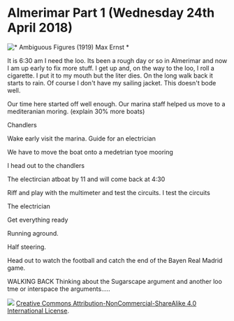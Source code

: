 # Almerimar Part 1 (Wednesday 24th April 2018) #

![* Ambiguous Figures (1919) Max Ernst *](../images/Stuff.jpg "Ambiguous Figures")

It is 6:30 am I need the loo. Its been a rough day or so in Almerimar and now I am up early to fix more stuff. I get up and, on the way to the loo, I roll a cigarette. I put it to my mouth but the liter dies. On the long walk back it starts to rain. Of course I don't have my sailing jacket. This doesn't bode well.

Our time here started off well enough. Our marina staff helped us move to a mediteranian moring. (explain 30% more boats)

Chandlers 

Wake early visit the marina. Guide for an electrician

We have to move the boat onto a medetrian tyoe mooring

I head out to the chandlers

The electircian atboat by 11 and will come back at 4:30

Riff and play with the multimeter and test the circuits. I test the circuits

The electrician

Get everything ready

Running aground.

Half steering.

Head out to watch the football and catch the end of the Bayen Real Madrid game.

WALKING BACK Thinking about the Sugarscape argument and another loo tme or interspace the arguments.....


![](https://i.creativecommons.org/l/by-nc-sa/4.0/88x31.png)
[Creative Commons Attribution-NonCommercial-ShareAlike 4.0 International License](href="http://creativecommons.org/licenses/by-nc-sa/4.0/).















